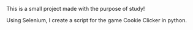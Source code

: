 This is a small project made with the purpose of study!

Using Selenium, I create a script for the game Cookie Clicker in python.
